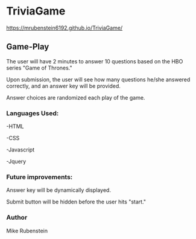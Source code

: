 # TriviaGame

https://mrubenstein6192.github.io/TriviaGame/

## Game-Play

The user will have 2 minutes to answer 10 questions based on the HBO series "Game of Thrones."

Upon submission, the user will see how many questions he/she answered correctly, and an answer key will be provided.

Answer choices are randomized each play of the game.  

### Languages Used:
-HTML

-CSS

-Javascript

-Jquery

### Future improvements:

Answer key will be dynamically displayed.

Submit button will be hidden before the user hits "start."

### Author
Mike Rubenstein
